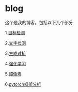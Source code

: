 ﻿# blog
这个是我的博客，包括以下几个部分

1.[目标检测](./ObjectDetection/one.md)


2.[文字检测](./Ocr/one.md)


3.[生成对抗](./Gan/one.md)


4.[强化学习](./ReinforcementLearning/one.md)


5.[超像素](./SR/one.md)


6.[pytorch框架分析](./pytorch/one.md)

